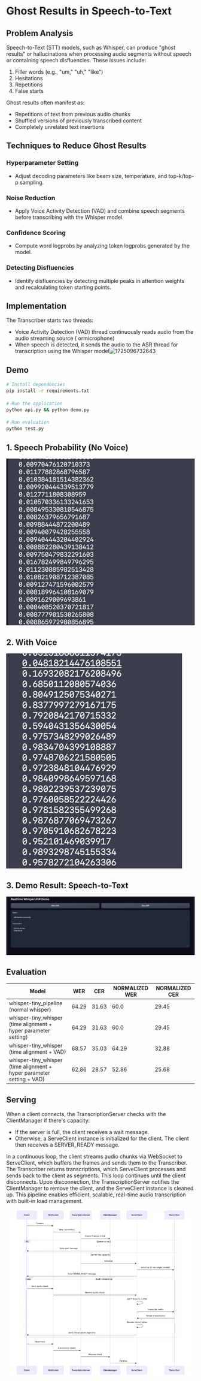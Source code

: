# Ghost Results in Speech-to-Text

## Problem Analysis

Speech-to-Text (STT) models, such as Whisper, can produce "ghost results" or hallucinations when processing audio segments without speech or containing speech disfluencies. These issues include:

1. Filler words (e.g., "um," "uh," "like")
2. Hesitations
3. Repetitions
4. False starts

Ghost results often manifest as:

- Repetitions of text from previous audio chunks
- Shuffled versions of previously transcribed content
- Completely unrelated text insertions

## Techniques to Reduce Ghost Results

### Hyperparameter Setting

- Adjust decoding parameters like beam size, temperature, and top-k/top-p sampling.

### Noise Reduction

- Apply Voice Activity Detection (VAD) and combine speech segments before transcribing with the Whisper model.

### Confidence Scoring

- Compute word logprobs by analyzing token logprobs generated by the model.

### Detecting Disfluencies

- Identify disfluencies by detecting multiple peaks in attention weights and recalculating token starting points.

## Implementation

The Transcriber starts two threads:

- Voice Activity Detection (VAD) thread continuously reads audio from the audio streaming source ( ormicrophone)
- When speech is detected, it sends the audio to the ASR thread for transcription using the Whisper model![1725096732643](https://file+.vscode-resource.vscode-cdn.net/Users/trietlethongminh/Downloads/Workspace/must/quest_2/image/README/1725096732643.png)

## Demo


```bash
# Install dependencies
pip install -r requirements.txt

# Run the application
python api.py && python demo.py

# Run evaluation
python test.py
```

## 1. Speech Probability (No Voice)

![1725202531288](image/README/1725202531288.png)

## 2. With Voice

![1725202539938](image/README/1725202539938.png)

## 3. Demo Result: Speech-to-Text

![1725202555713](image/README/1725202555713.png)

## Evaluation

| Model                                                                 | WER   | CER   | NORMALIZED WER | NORMALIZED CER |
| --------------------------------------------------------------------- | ----- | ----- | -------------- | -------------- |
| whisper-tiny_pipeline (normal whisper)                                | 64.29 | 31.63 | 60.0           | 29.45          |
| whisper-tiny_whisper (time alignment + hyper parameter setting)       | 64.29 | 31.63 | 60.0           | 29.45          |
| whisper-tiny_whisper (time alignment + VAD)                           | 68.57 | 35.03 | 64.29          | 32.88          |
| whisper-tiny_whisper (time alignment + hyper parameter setting + VAD) | 62.86 | 28.57 | 52.86          | 25.68          |

## Serving

When a client connects, the TranscriptionServer checks with the ClientManager if there's capacity:

- If the server is full, the client receives a wait message.
- Otherwise, a ServeClient instance is initialized for the client. The client then receives a SERVER_READY message.

In a continuous loop, the client streams audio chunks via WebSocket to ServeClient, which buffers the frames and sends them to the Transcriber. The Transcriber returns transcriptions, which ServeClient processes and sends back to the client as segments. This loop continues until the client disconnects. Upon disconnection, the TranscriptionServer notifies the ClientManager to remove the client, and the ServeClient instance is cleaned up. This pipeline enables efficient, scalable, real-time audio transcription with built-in load management.

![1725096888606](image/README/1725096888606.png)
